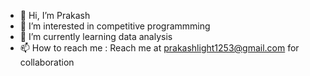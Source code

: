 - 👋 Hi, I’m Prakash
- 👀 I’m interested in competitive programmming
- 🌱 I’m currently learning data analysis
- 📫 How to reach me : Reach me at prakashlight1253@gmail.com for collaboration

<!---
Light-9630/Light-9630 is a ✨ special ✨ repository because its `README.md` (this file) appears on your GitHub profile.
You can click the  Preview l ink to take a look at your changes.
--->
